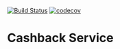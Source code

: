 [![Build Status](https://travis-ci.org/mcarov/cashback-service.svg?branch=master)](https://travis-ci.org/mcarov/cashback-service) [![codecov](https://codecov.io/gh/mcarov/cashback-service/branch/master/graph/badge.svg)](https://codecov.io/gh/mcarov/cashback-service)
# Cashback Service